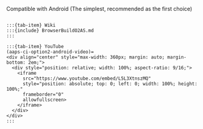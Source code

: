 Compatible with Android (The simplest, recommended as the first choice)

<!--crowdin: exclude-->

```{tab-set}

:::{tab-item} Wiki
:::{include} BrowserBuildO2AS.md
:::  

:::{tab-item} YouTube
(aaps-ci-option2-android-video)=
<div align="center" style="max-width: 360px; margin: auto; margin-bottom: 2em;">
  <div style="position: relative; width: 100%; aspect-ratio: 9/16;">
    <iframe
      src="https://www.youtube.com/embed/L5L3XtnszMQ"
      style="position: absolute; top: 0; left: 0; width: 100%; height: 100%;"
      frameborder="0"
      allowfullscreen>
    </iframe>
  </div>
</div>
:::  

```







